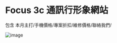 # Focus 3c 通訊行形象網站 
包含 本月主打/手機價格/專案折扣/維修價格/聯絡我們/

![image](https://github.com/propcgrogrammer/website-cellphone-/blob/master/screenshot.png?raw=true)
